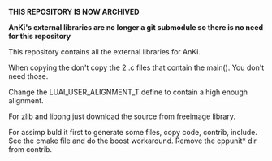 **THIS REPOSITORY IS NOW ARCHIVED**

**AnKi's external libraries are no longer a git submodule so there is no need for this repository**

This repository contains all the external libraries for AnKi.

When copying the don't copy the 2 .c files that contain the main(). You don't
need those.

Change the LUAI_USER_ALIGNMENT_T define to contain a high enough alignment.

For zlib and libpng just download the source from freeimage library.

For assimp buld it first to generate some files, copy code, contrib, include. See the cmake file and do the boost workaround. Remove the cppunit* dir from contrib.
